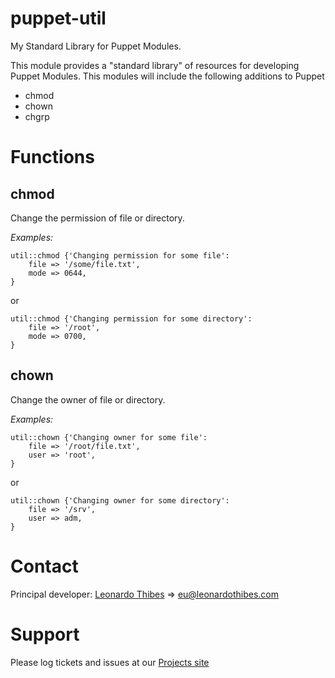 puppet-util
===========

My Standard Library for Puppet Modules.

This module provides a "standard library" of resources for developing Puppet
Modules. This modules will include the following additions to Puppet

 * chmod
 * chown
 * chgrp

# Functions #

chmod
-----
Change the permission of file or directory.

*Examples:*
```puppet
util::chmod {'Changing permission for some file':
	file => '/some/file.txt',
	mode => 0644,
}
```
or
```puppet
util::chmod {'Changing permission for some directory':
	file => '/root',
	mode => 0700,
}
```

chown
-----
Change the owner of file or directory.

*Examples:*
```puppet
util::chown {'Changing owner for some file':
	file => '/root/file.txt',
	user => 'root',
}
```
or
```puppet
util::chown {'Changing owner for some directory':
	file => '/srv',
	user => adm,
}
```

# Contact #

Principal developer:
	[Leonardo Thibes](http://leonardothibes.com) => [eu@leonardothibes.com](mailto:eu@leonardothibes.com)

# Support #

Please log tickets and issues at our [Projects site](https://github.com/leonardothibes/puppet-util/issues)
